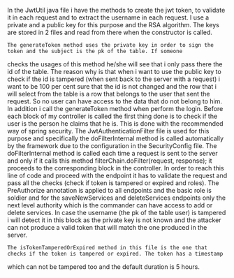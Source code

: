 In the JwtUtil java file i have the methods to create the jwt token, to validate it in each request and to extract the username
in each request. I use a private and a public key for this purpose and the RSA algorithm. The keys are stored in 2 files
and read from there when the constructor is called.

    The generateToken method uses the private key in order to sign the token and the subject is the pk of the table. If someone
checks the usages of this method he/she will see that i only pass there the id of the table. The reason why is that when i want
to use the public key to check if the id is tampered (when sent back to the server with a request) i want to be 100 per cent
sure that the id is not changed and the row that i will select from the table is a row that belongs to the user that sent the request.
So no user can have access to the data that do not belong to him. In addition i call the generateToken method when perform the login.
Before each block of my controller is called the first thing done is to check if the user is the person he claims that he is. 
This is done with the recommended way of spring security. The JwtAuthenticationFilter file is used for this purpose and specifically
the doFilterInternal method is called automatically by the framework due to the configuration in the SecurityConfig file. The doFilterInternal
method is called each time a request is sent to the server and only if it calls this method  filterChain.doFilter(request, response); it proceeds to the
corresponding block in the controller. In order to reach this line of code and proceed with the endpoint it has to validate the request and pass all
the checks (check if token is tampered or expired and roles). The PreAuthorize annotation is applied to all endpoints and the basic role is soldier and
for the saveNewServices and deleteServices endpoints only the next level authority which is the commander can have access to add or delete services. 
In case the username (the pk of the table user) is tampered i will detect it in this block as the private key is not known and the attacker can not produce a valid token 
that will match the one produced in the server.

    The isTokenTamperedOrExpired method in this file is the one that checks if the token is tampered or expired. The token has a timestamp
  which can not be tampered too and the default duration is 5 hours.
